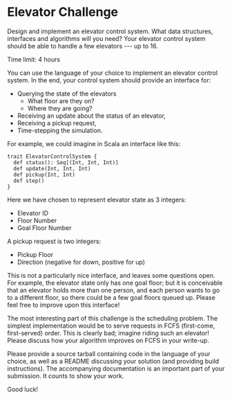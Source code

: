 # Elevator Challenge

Design and implement an elevator control system.
What data structures, interfaces and algorithms will you need?
Your elevator control system
should be able to handle a few elevators --- up to 16.

Time limit: 4 hours

You can use the language of your choice to implement an elevator control
system. In the end, your control system should provide an interface for:

- Querying the state of the elevators
  - What floor are they on?
  - Where they are going?
- Receiving an update about the status of an elevator,
- Receiving a pickup request,
- Time-stepping the simulation.

For example, we could imagine in Scala an interface like this:

```
trait ElevatorControlSystem {
  def status(): Seq[(Int, Int, Int)]
  def update(Int, Int, Int)
  def pickup(Int, Int)
  def step()
}
```

Here we have chosen to represent elevator state as 3 integers:

- Elevator ID
- Floor Number
- Goal Floor Number

A pickup request is two integers:

- Pickup Floor
- Direction (negative for down, positive for up)

This is not a particularly nice interface, and leaves some questions open.
For example, the elevator state only has one goal floor;
but it is conceivable that an elevator holds more than one person,
and each person wants to go to a different floor,
so there could be a few goal floors queued up.
Please feel free to improve upon this interface!

The most interesting part of this challenge is the scheduling problem.
The simplest implementation would be to serve requests in FCFS
(first-come, first-served) order.
This is clearly bad; imagine riding such an elevator!
Please discuss how your algorithm improves on FCFS in your write-up.

Please provide a source tarball containing code in the language of your
choice, as well as a README discussing your solution (and providing
build instructions).
The accompanying documentation is an important
part of your submission.
It counts to show your work.

Good luck!
